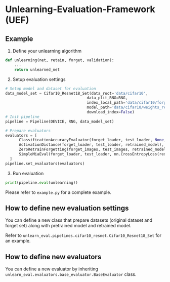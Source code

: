 # Unlearning-Evaluation-Framework (UEF)

## Example

1. Define your unlearning algorithm
```python
def unlearning(net, retain, forget, validation):
    ...
    return unlearned_net
```

2. Setup evaluation settings

```python
# Setup model and dataset for evaluation
data_model_set = Cifar10_Resnet18_Set(data_root='data/cifar10', 
                                    data_plit_RNG=RNG,
                                    index_local_path='data/cifar10/forget_idx.npy',
                                    model_path='data/cifar10/weights_resnet18_cifar10.pth',
                                    download_index=False)
# Init pipeline
pipeline = Pipeline(DEVICE, RNG, data_model_set)

# Prepare evaluators
evaluators = [
      ClassificationAccuracyEvaluator(forget_loader, test_loader, None, None),
      ActivationDistance(forget_loader, test_loader, retrained_model),
      ZeroRetrainForgetting(forget_images, test_images, retrained_model),
      SimpleMiaEval(forget_loader, test_loader, nn.CrossEntropyLoss(reduction="none"), n_splits=10, random_state=0)
  ]
pipeline.set_evaluators(evaluators)
```

3. Run evaluation

```python
print(pipeline.eval(unlearning))
```

Please refer to `example.py` for a complete example.

## How to define new evaluation settings

You can define a new class that prepare datasets (original dataset and forget set) along with pretrained model and retrained model.

Refer to `unlearn_eval.pipelines.cifar10_resnet.Cifar10_Resnet18_Set` for an example.

## How to define new evaluators

You can define a new evaluator by inheriting `unlearn_eval.evaluators.base_evaluator.BaseEvaluator` class.


